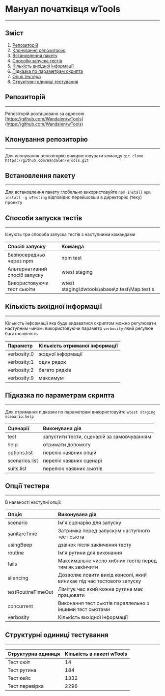 #  Мануал початківця wTools
***
## Зміст
1. [Репозиторій](#repository)
2. [Клонування репозиторію](#repository-cloning)
3. [Встановлення пакету](#package-installation)
4. [Способи запуска тестів](#way-of-test-running)
5. [Кількість вихідної інформації](#verbosity)
6. [Підказка по параметрам скрипта](#getting-parameters-help)
7. [Опції тестера](#tester-options)
8. [Структурні одиниці тестування](#testing-structure-units)

<a name="repository"/>

## Репозиторій
***
Репозіторій розташовано за адресою  [https://github.com/Wandalen/wTools](https://github.com/Wandalen/wTools)

<a name="repository-cloning"/>

## Клонування репозиторію
***
Для клонування репозіторію використовувати команду `git clone https://github.com/Wandalen/wTools.git`

<a name="package-installation"/>

## Встановлення пакету
***
Для встановлення пакету глобально використовуйте
`npm install`
`npm install -g wTesting`
відповідно перейшовши в директорію (теку) проекту

<a name="way-of-test-running"/>

## Способи запуска тестів
***
 Існують три способа запуска тестів з наступними командами

| Спосіб запуску               | Команда                                       |
|:-----------------------------|:----------------------------------------------|
| Безпосередньо через npm      | npm test                                      |
| Альтернативний спосіб запуску| wtest staging                                 |
| Використовуючи тест сьюіти   | wtest staging\dwtools\abase\z.test\Map.test.s |

<a name="verbosity"/>

## Кількість вихідної інформації
***

Кількість інформації яка буде видаватися скриптом можно регулювати наступним чином:
використовуючи параметр `verbosity` який регулюе багатослівність

| Параметр      | Кількість отриманої інформації |
|:--------------|:-------------------------------|
| verbosity:0   | жодної інформації              |
| verbosity:1   | один рядок                     |
| verbosity:2   | багато рядків                  |
| verbosity:9   | максимум                       |

<a name="getting-parameters-help"/>

## Підказка по параметрам скрипта
***
 Для отримання підказки по параметрам використовуйте 
 `wtest staging scenario:help`

| Сценарії      | Виконувана дія                            |
|:--------------|:------------------------------------------|
| test          | запустити тести, сценарій за замовчуванням|
| help          | отримати допомогу                         |
| options.list  | перелік наявних опцій                     |
| scenarios.list| перелік наявних сценарі                   |
| suits.list    | перелюк наявних сьютів                    |

<a name="tester-options"/>

## Опції тестера
***
В наявності наступні опції:

| Опція             | Виконувана дія                                                        |
|:------------------|:----------------------------------------------------------------------|
| scenario          | Ім'я сценарію для запуску                                             |
| sanitareTime      | Затримка перед запуском наступного тест сьюта                         |
| usingBeep         | дзвінок після закінчення тесту                                        |
| routine           | Iм'я рутини для виконання                                             |
| fails             | Максимальне число хибних тестів перед тим як закінчити                |
| silencing         | Дозволяє ловити вихід консолі, який виникає під час тестового запуску |
| testRoutineTimeOut| Лімітує час який кожна рутина має працювати                           |
| concurrent        | Виконання тест сьютів параллельно з іншими тест сьютами               |
| verbosity         | Кількість вихідної інформації                                         |

<a name="testing-structure-units"/>

## Структурні одиниці тестування
***

| Структурна одиниця      | Кількість в пакеті wTools|
|:------------------------|:-------------------------|
| Тест сюіт               | 14                       |
| Тест рутина             | 184                      |
| Тест кейс               | 1332                     |
| Тест перевірка          | 2296                     |